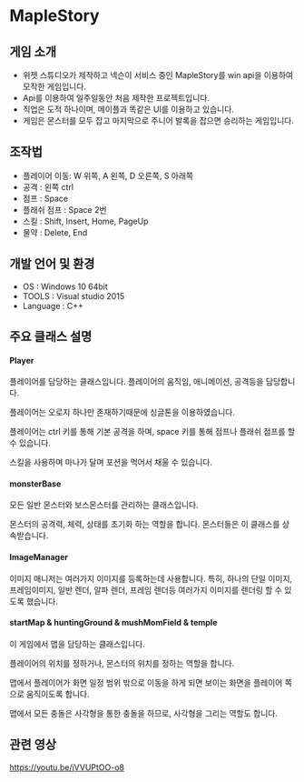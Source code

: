 # MapleStory
## 게임 소개
* 위젯 스튜디오가 제작하고 넥슨이 서비스 중인 MapleStory를 win api을 이용하여 모작한 게임입니다.
* Api를 이용하여 일주일동안 처음 제작한 프로젝트입니다.
* 직업은 도적 하나이며, 메이플과 똑같은 UI를 이용하고 있습니다.
* 게임은 몬스터를 모두 잡고 마지막으로 주니어 발록을 잡으면 승리하는 게임입니다.

## 조작법
* 플레이어 이동: W 위쪽, A 왼쪽, D 오른쪽, S 아래쪽
* 공격 : 왼쪽 ctrl
* 점프 : Space
* 플래쉬 점프 : Space 2번
* 스킬 : Shift, Insert, Home, PageUp
* 물약 : Delete, End

## 개발 언어 및 환경
- OS : Windows 10 64bit 
- TOOLS : Visual studio 2015
- Language : C++

## 주요 클래스 설명
#### Player
플레이어를 담당하는 클래스입니다. 플레이어의 움직임, 애니메이션, 공격등을 담당합니다. 

플레이어는 오로지 하나만 존재하기때문에 싱글톤을 이용하였습니다.

플레이어는 ctrl 키를 통해 기본 공격을 하며, space 키를 통해 점프나 플래쉬 점프를 할 수 있습니다.

스킬을 사용하며 마나가 달며 포션을 먹어서 채울 수 있습니다.

#### monsterBase
모든 일반 몬스터와 보스몬스터를 관리하는 클래스입니다.

몬스터의 공격력, 체력, 상태를 초기화 하는 역할을 합니다. 몬스터들은 이 클래스를 상속받습니다.

#### ImageManager
이미지 매니저는 여러가지 이미지를 등록하는데 사용합니다. 특히, 하나의 단일 이미지, 프레임이미지, 일반 렌더, 알파 렌더, 프레임 렌더등 여러가지 이미지를 렌더링 할 수 있도록 했습니다.

#### startMap & huntingGround & mushMomField & temple
이 게임에서 맵을 담당하는 클래스입니다.

플레이어의 위치를 정하거나, 몬스터의 위치를 정하는 역할을 합니다.

맵에서 플레이어가 화면 일정 범위 밖으로 이동을 하게 되면 보이는 화면을 플레이어 쪽으로 움직이도록 합니다.

맵에서 모든 충돌은 사각형을 통한 충돌을 하므로, 사각형을 그리는 역할도 합니다.

## 관련 영상
https://youtu.be/jVVUPtOO-o8
